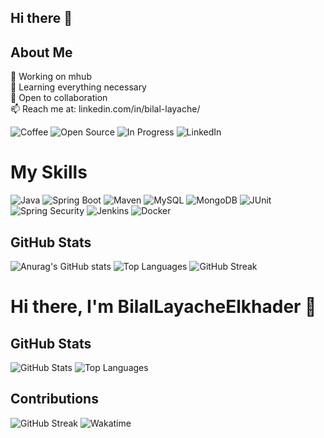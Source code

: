 ## Hi there 👋  

## About Me
🔭 Working on mhub  
🌱 Learning everything necessary  
👯 Open to collaboration  
📫 Reach me at: linkedin.com/in/bilal-layache/  


![Coffee](https://img.shields.io/badge/Coffee-brown?logo=coffee&logoColor=white)
![Open Source](https://img.shields.io/badge/Open%20Source-brightgreen?logo=github)
![In Progress](https://img.shields.io/badge/In%20Progress-yellow)
![LinkedIn](https://img.shields.io/badge/LinkedIn-0A66C2?logo=linkedin&logoColor=white)


# My Skills

![Java](https://img.shields.io/badge/Java-orange?logo=java&logoColor=white)
![Spring Boot](https://img.shields.io/badge/Spring%20Boot-brightgreen?logo=springboot&logoColor=white)
![Maven](https://img.shields.io/badge/Maven-C71A36?logo=apachemaven&logoColor=white)
![MySQL](https://img.shields.io/badge/MySQL-blue?logo=mysql&logoColor=white)
![MongoDB](https://img.shields.io/badge/MongoDB-47A248?logo=mongodb&logoColor=white)
![JUnit](https://img.shields.io/badge/JUnit-25A162?logo=junit5&logoColor=white)
![Spring Security](https://img.shields.io/badge/Spring%20Security-6DB33F?logo=springsecurity&logoColor=white)
![Jenkins](https://img.shields.io/badge/Jenkins-D24939?logo=jenkins&logoColor=white)
![Docker](https://img.shields.io/badge/Docker-2496ED?logo=docker&logoColor=white)





## GitHub Stats

![Anurag's GitHub stats](https://github-readme-stats.vercel.app/api?username=BilalLayacheElkhader&show_icons=true&count_private=true&hide=prs)
![Top Languages](https://github-readme-stats.vercel.app/api/top-langs/?username=BilalLayacheElkhader&layout=compact)
![GitHub Streak](https://github-readme-streak-stats.herokuapp.com/?user=BilalLayacheElkhader)
# Hi there, I'm BilalLayacheElkhader 👋

## GitHub Stats

![GitHub Stats](https://github-readme-stats.vercel.app/api?username=BilalLayacheElkhader&show_icons=true&count_private=true)
![Top Languages](https://github-readme-stats.vercel.app/api/top-langs/?username=BilalLayacheElkhader&layout=compact)

## Contributions

![GitHub Streak](https://github-readme-streak-stats.herokuapp.com/?user=BilalLayacheElkhader)
![Wakatime](https://github-readme-stats.vercel.app/api/wakatime?username=BilalLayacheElkhader)







